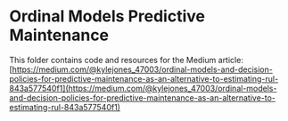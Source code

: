 # Ordinal Models Predictive Maintenance

This folder contains code and resources for the Medium article:
[https://medium.com/@kylejones_47003/ordinal-models-and-decision-policies-for-predictive-maintenance-as-an-alternative-to-estimating-rul-843a577540f1](https://medium.com/@kylejones_47003/ordinal-models-and-decision-policies-for-predictive-maintenance-as-an-alternative-to-estimating-rul-843a577540f1)
